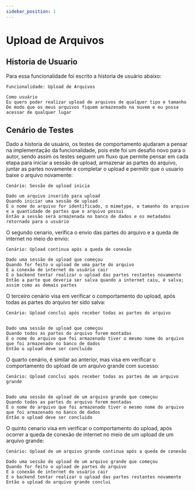 ```yaml
---
sidebar_position: 1
---
```


# Upload de Arquivos

## Historia de Usuario
Para essa funcionalidade foi escrito a historia de usuário abaixo:

```
Funcionalidade: Upload de Arquivos

Como usuário
Eu quero poder realizar upload de arquivos de qualquer tipo e tamanho
De modo que os meus arquivos fiquem armazenado na nuvem e eu possa acessar de qualquer lugar
```

## Cenário de Testes
Dado a historia de usuário, os testes de comportamento ajudaram a pensar na implementação da funcionalidade, pois este foi 
um desafio novo para o autor, sendo assim os testes seguem um fluxo que permite  pensar em cada etapa para iniciar a sessão de
upload, armazenar as partes do arquivo, juntar as partes novamente e completar o upload e permitir que o usuario baixe o arquivo
novamente:

```
Cenário: Sessão de upload inicia

Dado um arquivo inserido para upload
Quando iniciar uma sessão de upload
E o nome do arquivo for identificado, o mimetype, o tamanho do arquivo e a quantidade de partes que o arquivo possui
Então a sessão será armazenada no banco de dados e os metadados retornado para o usuário
```

O segundo cenario, verifica o envio das partes do arquivo e a queda de internet no meio do envio:

```
Cenário: Upload continua após a queda de conexão

Dado uma sessão de upload que começou
Quando for feito o upload de uma parte do arquivo
E a conexão de internet do usuário cair
E o backend tentar realizar o upload das partes restantes novamente
Então a parte que deveria ser salva quando a internet caiu, é salva; assim como as demais partes
```

O terceiro cenário visa em verificar o comportamento do upload, após todas as partes do arquivo ter sido salva:

```
Cenário: Upload conclui após receber todas as partes do arquivo


Dado uma sessão de upload que começou
Quando todos as partes do arquivo forem montadas
E o nome do arquivo que foi armazenado tiver o mesmo nome do arquivo que foi armazenado no banco de dados
Então o upload deve ser concluido
```

O quarto cenário, é similar ao anterior, mas visa em verificar o comportamento do upload de um arquivo grande
com sucesso:

```
Cenário: Upload conclui após receber todas as partes de um arquivo grande


Dado uma sessão de upload de um arquivo grande que começou
Quando todos as partes do arquivo forem montadas
E o nome do arquivo que foi armazenado tiver o mesmo nome do arquivo que foi armazenado no banco de dados
Então o upload deve ser concluido
```

O quinto cenario visa em verificar o comportamento do upload, após ocorrer a queda de conexão de internet no meio
de um upload de um arquivo grande:

```
Cenário: Upload de um arquivo grande continua após a queda de conexão

Dado uma sessão de upload de um arquivo grande que começou
Quando for feito o upload de partes do arquivo
E a conexão de internet do usuário cair
E o backend tentar realizar o upload das partes restantes novamente
Então o upload do arquivo grande conclui
```

